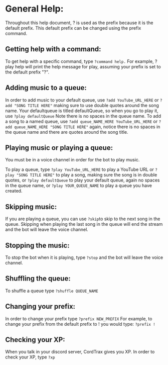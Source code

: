 
# General Help:  
Throughout this help document, ? is used as the prefix because it is the default prefix. This default prefix can
be changed using the prefix command.

## Getting help with a command:  
To get help with a specific command, type ```?command help.``` For example,
?play help will print the help message for play, assuming your prefix is set to
the default prefix "?".

## Adding music to a queue:  
In order to add music to your default queue, use ```?add YouTube_URL_HERE``` or
```?add "SONG TITLE HERE"``` making sure to use double quotes around the song name.
Your defaultqueue is titled defaultQueue, so when you go to play it, use ```?play defaultQueue```
Note there is no spaces in the queue name. To add a song to a named queue, use 
```?add queue_NAME_HERE YouTube_URL_HERE``` or ```?add queue_NAME_HERE "SONG TITLE HERE"```
again, notice there is no spaces in the queue name and there are quotes around the song title.

## Playing music or playing a queue:  
You must be in a voice channel in order for the bot to play music.  

To play a queue, type ```?play YouTube_URL_HERE``` to play a YouTube URL or
```?play "SONG TITLE HERE"``` to play a song, making sure the song is in double quotes, or 
```?play defaultQueue``` to play your default queue, again no spaces in the queue name, or 
```?play YOUR_QUEUE_NAME``` to play a queue you have created.

## Skipping music:  
If you are playing a queue, you can use ```?skip```to skip to the 
next song in the queue. Skipping when playing the last song in the queue 
will end the stream and the bot will leave the voice channel.

## Stopping the music:  
To stop the bot when it is playing, type ```?stop``` and the bot will leave the voice channel.

## Shuffling the queue:  
To shuffle a queue type ```?shuffle QUEUE_NAME```

## Changing your prefix:  
In order to change your prefix type ```?prefix NEW_PREFIX``` For example, to change
your prefix from the default prefix to ! you would type: ```?prefix !```

## Checking your XP:  
When you talk in your discord server, CordTrax gives you XP. In order to check your XP, type
```?xp```






